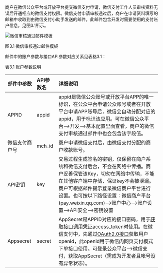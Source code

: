  商户在微信公众平台或开放平台提交微信支付申请，微信支付工作人员审核资料无误后开通相应的微信支付权限。微信支付申请审核通过后，商户在申请资料填写的邮箱中收取到由微信支付小助手发送的邮件，此邮件包含开发时需要使用的支付账户信息，见图3.1所示。

![微信审核通过邮件模板](https://pay.weixin.qq.com/wiki/doc/api/img/chapter3_1.png)

图3.1 微信审核通过邮件模板

邮件中的账户参数与接口API参数对应关系见表格3.1：

表3.1 账户参数说明

| 邮件中参数     | API参数名 | 详细说明                                                     |
| :------------- | :-------- | :----------------------------------------------------------- |
| APPID          | appid     | appid是微信公众账号或开放平台APP的唯一标识，在公众平台申请公众账号或者在开放平台申请APP账号后，微信会自动分配对应的appid，用于标识该应用。可在微信公众平台-->开发-->基本配置里面查看，商户的微信支付审核通过邮件中也会包含该字段值。 |
| 微信支付商户号 | mch_id    | 商户申请微信支付后，由微信支付分配的商户收款账号。           |
| API密钥        | key       | 交易过程生成签名的密钥，仅保留在商户系统和微信支付后台，不会在网络中传播。商户妥善保管该Key，切勿在网络中传输，不能在其他客户端中存储，保证key不会被泄漏。商户可根据邮件提示登录微信商户平台进行设置。也可按以下路径设置：微信商户平台(pay.weixin.qq.com)-->账户中心-->账户设置-->API安全-->密钥设置 |
| Appsecret      | secret    | AppSecret是APPID对应的接口密码，用于[获取接口调用凭证](https://developers.weixin.qq.com/doc/offiaccount/OA_Web_Apps/Wechat_webpage_authorization.html)access_token时使用。在微信支付中，先通过[OAuth2.0接口](https://developers.weixin.qq.com/doc/offiaccount/OA_Web_Apps/Wechat_webpage_authorization.html)获取用户openid，此openid用于微信内网页支付模式下单接口使用。可登录公众平台-->微信支付，获取AppSecret（需成为开发者且帐号没有异常状态）。 |
